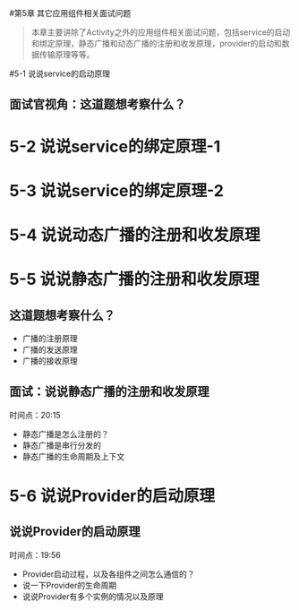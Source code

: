 #第5章 其它应用组件相关面试问题

> 本章主要讲除了Activity之外的应用组件相关面试问题，包括service的启动和绑定原理，静态广播和动态广播的注册和收发原理，provider的启动和数据传输原理等等。

#5-1 说说service的启动原理 

## 面试官视角：这道题想考察什么？



# 5-2 说说service的绑定原理-1 





# 5-3 说说service的绑定原理-2 



# 5-4 说说动态广播的注册和收发原理



 # 5-5 说说静态广播的注册和收发原理

## 这道题想考察什么？

* 广播的注册原理
* 广播的发送原理
* 广播的接收原理

 ## 面试：说说静态广播的注册和收发原理

时间点：20:15

* 静态广播是怎么注册的？
* 静态广播是串行分发的
* 静态广播的生命周期及上下文

# 5-6 说说Provider的启动原理

## 说说Provider的启动原理

时间点：19:56

* Provider启动过程，以及各组件之间怎么通信的？
* 说一下Provider的生命周期
* 说说Provider有多个实例的情况以及原理

